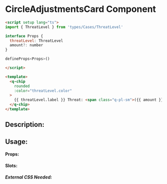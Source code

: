 # CircleAdjustmentsCard Component

```html
<script setup lang="ts">
import { ThreatLevel } from 'types/Cases/ThreatLevel'

interface Props {
  threatLevel: ThreatLevel
  amount?: number
}

defineProps<Props>()

</script>

<template>
  <q-chip
    rounded
    :color="threatLevel.color"
  >
    {{ threatLevel.label }} Threat: <span class="q-pl-sm">({{ amount }})</span>
  </q-chip>
</template>
```
## Description:



## Usage:



#### Props:



#### Slots:


##### External CSS Needed:




